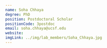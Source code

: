 ```yaml
---
name: Soha Chhaya
degree: PhD
position: Postdoctoral Scholar
positionCode: 3postdoc
email: soha.chhaya@ucsf.edu
website:
imgLink: ../img/lab_members/Soha_Chhaya.jpg
---
```

